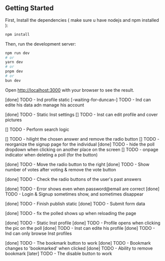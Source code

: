 ## Getting Started

First, Install the dependencies ( make sure u have nodejs and npm installed ):
```bash
npm install
```


Then, run the development server:

```bash
npm run dev
# or
yarn dev
# or
pnpm dev
# or
bun dev
```

Open [http://localhost:3000](http://localhost:3000) with your browser to see the result.

<!-- Inst and Ind profiles -->
[done] TODO - Ind profile static
[-waiting-for-duncan-] TODO - Ind can edite his data adn manage his account
<!-- The settings page -->
[done] TODO - Static Inst settings
[] TODO - Inst can edit profile and cover pictures
<!-- @/components/header.tsx -->
[] TODO - Perform search logic
<!-- Several style changes -->
[] TODO - hilight the chosen answer and remove the radio button
[] TODO - reorganize the signup page for the individual
[done] TODO - hide the poll dropdown when clicking on another place on the screen
[] TODO - onpage indicator when deleting a poll (for the button)



<!-- @/(components)/poll.tsx -->
[done] TODO - Move the radio button to the right
[done] TODO - Show number of votes after voting & remove the vote button
<!-- (home)/(pages)/history.tsx -->
[done] TODO - Check the radio buttons of the user's past answers
<!-- Login page & Register -->
[done] TODO - Error shows even when password@email are correct
[done] TODO - Login & Signup sometimes show, and sometimes disappear
<!-- (home)/(pages)/publish.tsx -->
[done] TODO - Finish publish static
[done] TODO - Submit form data
<!-- (home)/(pages)/main.tsx -->
[done] TODO - fix the polled shows up when reloading the page
<!-- Inst and Ind profiles -->
[done] TODO - Static Inst profile
[done] TODO - Profile opens when clicking the pic on the poll
[done] TODO - Inst can edite his profile
[done] TODO - Ind can only browse Inst profiles
<!-- @/(components)/poll.tsx -->
[done] TODO - The bookmark button to work
[done] TODO - Bookmark changes to 'bookmarked' when clicked
[done] TODO - Ability to remove bookmark
[later] TODO - The disable button to work